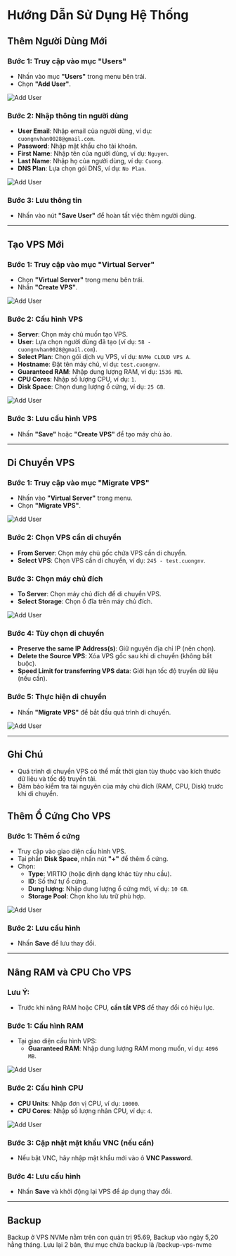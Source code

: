 # Hướng Dẫn Sử Dụng Hệ Thống

## Thêm Người Dùng Mới

### Bước 1: Truy cập vào mục "Users"
- Nhấn vào mục **"Users"** trong menu bên trái.
- Chọn **"Add User"**.

![Add User](https://github.com/cuongnvvietis/NhanHoa/blob/main/Docs/Picture/VPS/Screenshot_124.png)

### Bước 2: Nhập thông tin người dùng
- **User Email**: Nhập email của người dùng, ví dụ: `cuongnvhan0028@gmail.com`.
- **Password**: Nhập mật khẩu cho tài khoản.
- **First Name**: Nhập tên của người dùng, ví dụ: `Nguyen`.
- **Last Name**: Nhập họ của người dùng, ví dụ: `Cuong`.
- **DNS Plan**: Lựa chọn gói DNS, ví dụ: `No Plan`.

![Add User](https://github.com/cuongnvvietis/NhanHoa/blob/main/Docs/Picture/VPS/Screenshot_125.png)

### Bước 3: Lưu thông tin
- Nhấn vào nút **"Save User"** để hoàn tất việc thêm người dùng.

---

## Tạo VPS Mới

### Bước 1: Truy cập vào mục "Virtual Server"
- Chọn **"Virtual Server"** trong menu bên trái.
- Nhấn **"Create VPS"**.

![Add User](https://github.com/cuongnvvietis/NhanHoa/blob/main/Docs/Picture/VPS/Screenshot_127.png)

### Bước 2: Cấu hình VPS
- **Server**: Chọn máy chủ muốn tạo VPS.
- **User**: Lựa chọn người dùng đã tạo (ví dụ: `58 - cuongnvhan0028@gmail.com`).
- **Select Plan**: Chọn gói dịch vụ VPS, ví dụ: `NVMe CLOUD VPS A`.
- **Hostname**: Đặt tên máy chủ, ví dụ: `test.cuongnv`.
- **Guaranteed RAM**: Nhập dung lượng RAM, ví dụ: `1536 MB`.
- **CPU Cores**: Nhập số lượng CPU, ví dụ: `1`.
- **Disk Space**: Chọn dung lượng ổ cứng, ví dụ: `25 GB`.

![Add User](https://github.com/cuongnvvietis/NhanHoa/blob/main/Docs/Picture/VPS/Screenshot_126.png)

### Bước 3: Lưu cấu hình VPS
- Nhấn **"Save"** hoặc **"Create VPS"** để tạo máy chủ ảo.

---

## Di Chuyển VPS

### Bước 1: Truy cập vào mục "Migrate VPS"
- Nhấn vào **"Virtual Server"** trong menu.
- Chọn **"Migrate VPS"**.

![Add User](https://github.com/cuongnvvietis/NhanHoa/blob/main/Docs/Picture/VPS/Screenshot_134.png)

### Bước 2: Chọn VPS cần di chuyển
- **From Server**: Chọn máy chủ gốc chứa VPS cần di chuyển.
- **Select VPS**: Chọn VPS cần di chuyển, ví dụ: `245 - test.cuongnv`.

### Bước 3: Chọn máy chủ đích
- **To Server**: Chọn máy chủ đích để di chuyển VPS.
- **Select Storage**: Chọn ổ đĩa trên máy chủ đích.

![Add User](https://github.com/cuongnvvietis/NhanHoa/blob/main/Docs/Picture/VPS/Screenshot_134.png)

### Bước 4: Tùy chọn di chuyển
- **Preserve the same IP Address(s)**: Giữ nguyên địa chỉ IP (nên chọn).
- **Delete the Source VPS**: Xóa VPS gốc sau khi di chuyển (không bắt buộc).
- **Speed Limit for transferring VPS data**: Giới hạn tốc độ truyền dữ liệu (nếu cần).

### Bước 5: Thực hiện di chuyển
- Nhấn **"Migrate VPS"** để bắt đầu quá trình di chuyển.

![Add User](https://github.com/cuongnvvietis/NhanHoa/blob/main/Docs/Picture/VPS/Screenshot_135.png)

---

## Ghi Chú
- Quá trình di chuyển VPS có thể mất thời gian tùy thuộc vào kích thước dữ liệu và tốc độ truyền tải.
- Đảm bảo kiểm tra tài nguyên của máy chủ đích (RAM, CPU, Disk) trước khi di chuyển.

## Thêm Ổ Cứng Cho VPS

### Bước 1: Thêm ổ cứng
- Truy cập vào giao diện cấu hình VPS.
- Tại phần **Disk Space**, nhấn nút **"+"** để thêm ổ cứng.
- Chọn:
  - **Type**: VIRTIO (hoặc định dạng khác tùy nhu cầu).
  - **ID**: Số thứ tự ổ cứng.
  - **Dung lượng**: Nhập dung lượng ổ cứng mới, ví dụ: `10 GB`.
  - **Storage Pool**: Chọn kho lưu trữ phù hợp.

![Add User](https://github.com/cuongnvvietis/NhanHoa/blob/main/Docs/Picture/VPS/Screenshot_136.png)

### Bước 2: Lưu cấu hình
- Nhấn **Save** để lưu thay đổi.

---

## Nâng RAM và CPU Cho VPS

### Lưu Ý:
- Trước khi nâng RAM hoặc CPU, **cần tắt VPS** để thay đổi có hiệu lực.

### Bước 1: Cấu hình RAM
- Tại giao diện cấu hình VPS:
  - **Guaranteed RAM**: Nhập dung lượng RAM mong muốn, ví dụ: `4096 MB`.

![Add User](https://github.com/cuongnvvietis/NhanHoa/blob/main/Docs/Picture/VPS/Screenshot_137.png)

### Bước 2: Cấu hình CPU
- **CPU Units**: Nhập đơn vị CPU, ví dụ: `10000`.
- **CPU Cores**: Nhập số lượng nhân CPU, ví dụ: `4`.

![Add User](https://github.com/cuongnvvietis/NhanHoa/blob/main/Docs/Picture/VPS/Screenshot_138.png)

### Bước 3: Cập nhật mật khẩu VNC (nếu cần)
- Nếu bật VNC, hãy nhập mật khẩu mới vào ô **VNC Password**.

### Bước 4: Lưu cấu hình
- Nhấn **Save** và khởi động lại VPS để áp dụng thay đổi.

---

## Backup

Backup ở VPS NVMe nằm trên con quản trị 95.69, Backup vào ngày 5,20 hằng tháng. Lưu lại 2 bản, thư mục chứa backup là /backup-vps-nvme

